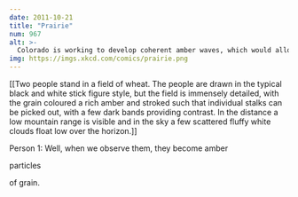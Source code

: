 ```yaml
---
date: 2011-10-21
title: "Prairie"
num: 967
alt: >-
  Colorado is working to develop coherent amber waves, which would allow them to finally destroy Kansas and Nebraska with a devastating but majestic grain laser.
img: https://imgs.xkcd.com/comics/prairie.png
---
```

[[Two people stand in a field of wheat. The people are drawn in the typical black and white stick figure style, but the field is immensely detailed, with the grain coloured a rich amber and stroked such that individual stalks can be picked out, with a few dark bands providing contrast. In the distance a low mountain range is visible and in the sky a few scattered fluffy white clouds float low over the horizon.]]

Person 1: Well, when we observe them, they become amber 

particles

 of grain.

